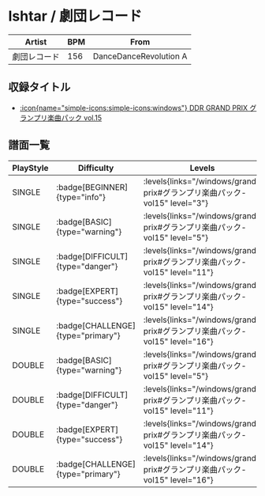 # Ishtar / 劇団レコード

|Artist|BPM|From|
|------|---|----|
|劇団レコード|156|DanceDanceRevolution A|

## 収録タイトル

- [:icon{name="simple-icons:simple-icons:windows"} DDR GRAND PRIX グランプリ楽曲パック vol.15](/windows/grand-prix#グランプリ楽曲パック-vol15)

## 譜面一覧

|PlayStyle|Difficulty|Levels|Notes|Movie|
|---------|----------|------|-----|-----|
|SINGLE| :badge[BEGINNER]{type="info"}| :levels{links="/windows/grand-prix#グランプリ楽曲パック-vol15" level="3"}|82/5||
|SINGLE| :badge[BASIC]{type="warning"}| :levels{links="/windows/grand-prix#グランプリ楽曲パック-vol15" level="5"}|153/14||
|SINGLE| :badge[DIFFICULT]{type="danger"}| :levels{links="/windows/grand-prix#グランプリ楽曲パック-vol15" level="11"}|306/25||
|SINGLE| :badge[EXPERT]{type="success"}| :levels{links="/windows/grand-prix#グランプリ楽曲パック-vol15" level="14"}|399/23||
|SINGLE| :badge[CHALLENGE]{type="primary"}| :levels{links="/windows/grand-prix#グランプリ楽曲パック-vol15" level="16"}|481/58(56)||
|DOUBLE| :badge[BASIC]{type="warning"}| :levels{links="/windows/grand-prix#グランプリ楽曲パック-vol15" level="5"}|159/14||
|DOUBLE| :badge[DIFFICULT]{type="danger"}| :levels{links="/windows/grand-prix#グランプリ楽曲パック-vol15" level="11"}|305/25||
|DOUBLE| :badge[EXPERT]{type="success"}| :levels{links="/windows/grand-prix#グランプリ楽曲パック-vol15" level="14"}|390/23||
|DOUBLE| :badge[CHALLENGE]{type="primary"}| :levels{links="/windows/grand-prix#グランプリ楽曲パック-vol15" level="16"}|489/63(71)||
